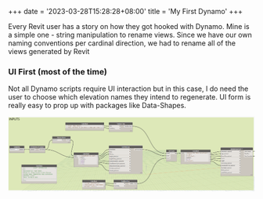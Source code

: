 +++
date = '2023-03-28T15:28:28+08:00'
title = 'My First Dynamo'
+++

Every Revit user has a story on how they got hooked with Dynamo. Mine is a simple one - string manipulation to rename views. Since we have our own naming conventions per cardinal direction, we had to rename all of the views generated by Revit

### UI First (most of the time)

Not all Dynamo scripts require UI interaction but in this case, I do need the user to choose which elevation names they intend to regenerate. UI form is really easy to prop up with packages like Data-Shapes.

![Image](https://github.com/tuahhamid/tuahhamid.github.io/blob/main/static/my-first-dynamo/UI-input-node.png)